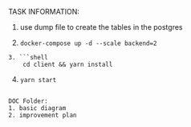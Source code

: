 TASK INFORMATION:

1. use dump file to create the tables in the postgres
2. ```shell
   docker-compose up -d --scale backend=2
   ```

````
3. ```shell
    cd client && yarn install
````

4. ```shell
   yarn start
   ```

```

DOC Folder:
1. basic diagram
2. improvement plan
```
